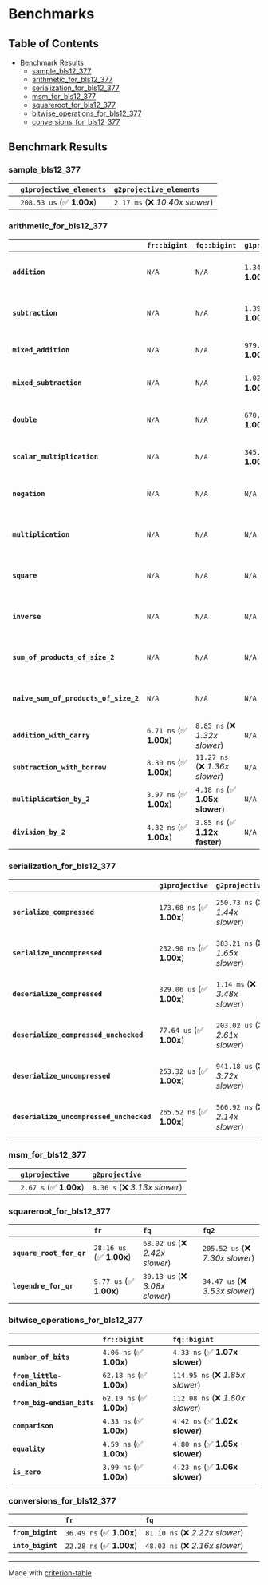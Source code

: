 # Benchmarks

## Table of Contents

- [Benchmark Results](#benchmark-results)
    - [sample_bls12_377](#sample_bls12_377)
    - [arithmetic_for_bls12_377](#arithmetic_for_bls12_377)
    - [serialization_for_bls12_377](#serialization_for_bls12_377)
    - [msm_for_bls12_377](#msm_for_bls12_377)
    - [squareroot_for_bls12_377](#squareroot_for_bls12_377)
    - [bitwise_operations_for_bls12_377](#bitwise_operations_for_bls12_377)
    - [conversions_for_bls12_377](#conversions_for_bls12_377)

## Benchmark Results

### sample_bls12_377

|        | `g1projective_elements`          | `g2projective_elements`           |
|:-------|:---------------------------------|:--------------------------------- |
|        | `208.53 us` (✅ **1.00x**)        | `2.17 ms` (❌ *10.40x slower*)     |

### arithmetic_for_bls12_377

|                                       | `fr::bigint`            | `fq::bigint`                    | `g1projective`            | `g2projective`                 | `fq2`                             | `fq12`                            | `fq`                             | `fr`                               |
|:--------------------------------------|:------------------------|:--------------------------------|:--------------------------|:-------------------------------|:----------------------------------|:----------------------------------|:---------------------------------|:---------------------------------- |
| **`addition`**                        | `N/A`                   | `N/A`                           | `1.34 us` (✅ **1.00x**)   | `5.29 us` (❌ *3.95x slower*)   | `32.89 ns` (🚀 **40.67x faster**)  | `215.16 ns` (🚀 **6.22x faster**)  | `19.45 ns` (🚀 **68.78x faster**) | `8.71 ns` (🚀 **153.57x faster**)   |
| **`subtraction`**                     | `N/A`                   | `N/A`                           | `1.39 us` (✅ **1.00x**)   | `5.27 us` (❌ *3.80x slower*)   | `33.42 ns` (🚀 **41.47x faster**)  | `198.99 ns` (🚀 **6.96x faster**)  | `15.57 ns` (🚀 **89.02x faster**) | `10.04 ns` (🚀 **137.96x faster**)  |
| **`mixed_addition`**                  | `N/A`                   | `N/A`                           | `979.67 ns` (✅ **1.00x**) | `3.75 us` (❌ *3.83x slower*)   | `N/A`                             | `N/A`                             | `N/A`                            | `N/A`                              |
| **`mixed_subtraction`**               | `N/A`                   | `N/A`                           | `1.02 us` (✅ **1.00x**)   | `3.79 us` (❌ *3.71x slower*)   | `N/A`                             | `N/A`                             | `N/A`                            | `N/A`                              |
| **`double`**                          | `N/A`                   | `N/A`                           | `670.14 ns` (✅ **1.00x**) | `2.44 us` (❌ *3.65x slower*)   | `15.22 ns` (🚀 **44.02x faster**)  | `119.56 ns` (🚀 **5.60x faster**)  | `7.68 ns` (🚀 **87.29x faster**)  | `9.45 ns` (🚀 **70.89x faster**)    |
| **`scalar_multiplication`**           | `N/A`                   | `N/A`                           | `345.77 us` (✅ **1.00x**) | `1.26 ms` (❌ *3.65x slower*)   | `N/A`                             | `N/A`                             | `N/A`                            | `N/A`                              |
| **`negation`**                        | `N/A`                   | `N/A`                           | `N/A`                     | `N/A`                          | `27.66 ns` (❌ *4.55x slower*)     | `145.60 ns` (❌ *23.98x slower*)   | `19.12 ns` (❌ *3.15x slower*)    | `6.07 ns` (✅ **1.00x**)            |
| **`multiplication`**                  | `N/A`                   | `N/A`                           | `N/A`                     | `N/A`                          | `312.77 ns` (❌ *8.04x slower*)    | `8.05 us` (❌ *206.95x slower*)    | `70.45 ns` (❌ *1.81x slower*)    | `38.91 ns` (✅ **1.00x**)           |
| **`square`**                          | `N/A`                   | `N/A`                           | `N/A`                     | `N/A`                          | `291.04 ns` (❌ *8.70x slower*)    | `5.48 us` (❌ *163.74x slower*)    | `60.36 ns` (❌ *1.81x slower*)    | `33.44 ns` (✅ **1.00x**)           |
| **`inverse`**                         | `N/A`                   | `N/A`                           | `N/A`                     | `N/A`                          | `16.19 us` (❌ *2.52x slower*)     | `29.57 us` (❌ *4.60x slower*)     | `13.80 us` (❌ *2.15x slower*)    | `6.43 us` (✅ **1.00x**)            |
| **`sum_of_products_of_size_2`**       | `N/A`                   | `N/A`                           | `N/A`                     | `N/A`                          | `670.25 ns` (❌ *12.40x slower*)   | `15.87 us` (❌ *293.58x slower*)   | `112.75 ns` (❌ *2.09x slower*)   | `54.05 ns` (✅ **1.00x**)           |
| **`naive_sum_of_products_of_size_2`** | `N/A`                   | `N/A`                           | `N/A`                     | `N/A`                          | `649.49 ns` (❌ *7.92x slower*)    | `15.94 us` (❌ *194.28x slower*)   | `159.05 ns` (❌ *1.94x slower*)   | `82.04 ns` (✅ **1.00x**)           |
| **`addition_with_carry`**             | `6.71 ns` (✅ **1.00x**) | `8.85 ns` (❌ *1.32x slower*)    | `N/A`                     | `N/A`                          | `N/A`                             | `N/A`                             | `N/A`                            | `N/A`                              |
| **`subtraction_with_borrow`**         | `8.30 ns` (✅ **1.00x**) | `11.27 ns` (❌ *1.36x slower*)   | `N/A`                     | `N/A`                          | `N/A`                             | `N/A`                             | `N/A`                            | `N/A`                              |
| **`multiplication_by_2`**             | `3.97 ns` (✅ **1.00x**) | `4.18 ns` (✅ **1.05x slower**)  | `N/A`                     | `N/A`                          | `N/A`                             | `N/A`                             | `N/A`                            | `N/A`                              |
| **`division_by_2`**                   | `4.32 ns` (✅ **1.00x**) | `3.85 ns` (✅ **1.12x faster**)  | `N/A`                     | `N/A`                          | `N/A`                             | `N/A`                             | `N/A`                            | `N/A`                              |

### serialization_for_bls12_377

|                                          | `g1projective`            | `g2projective`                   | `fr`                               | `fq`                               | `fq2`                               | `fq12`                            |
|:-----------------------------------------|:--------------------------|:---------------------------------|:-----------------------------------|:-----------------------------------|:------------------------------------|:--------------------------------- |
| **`serialize_compressed`**               | `173.68 ns` (✅ **1.00x**) | `250.73 ns` (❌ *1.44x slower*)   | `28.50 ns` (🚀 **6.09x faster**)    | `56.34 ns` (🚀 **3.08x faster**)    | `116.16 ns` (✅ **1.50x faster**)    | `748.73 ns` (❌ *4.31x slower*)    |
| **`serialize_uncompressed`**             | `232.90 ns` (✅ **1.00x**) | `383.21 ns` (❌ *1.65x slower*)   | `28.63 ns` (🚀 **8.14x faster**)    | `51.46 ns` (🚀 **4.53x faster**)    | `120.01 ns` (🚀 **1.94x faster**)    | `737.04 ns` (❌ *3.16x slower*)    |
| **`deserialize_compressed`**             | `329.06 us` (✅ **1.00x**) | `1.14 ms` (❌ *3.48x slower*)     | `49.34 ns` (🚀 **6669.02x faster**) | `97.76 ns` (🚀 **3365.97x faster**) | `243.79 ns` (🚀 **1349.75x faster**) | `1.49 us` (🚀 **220.92x faster**)  |
| **`deserialize_compressed_unchecked`**   | `77.64 us` (✅ **1.00x**)  | `203.02 us` (❌ *2.61x slower*)   | `47.70 ns` (🚀 **1627.62x faster**) | `95.78 ns` (🚀 **810.59x faster**)  | `247.86 ns` (🚀 **313.24x faster**)  | `1.46 us` (🚀 **53.36x faster**)   |
| **`deserialize_uncompressed`**           | `253.32 us` (✅ **1.00x**) | `941.18 us` (❌ *3.72x slower*)   | `47.60 ns` (🚀 **5321.65x faster**) | `97.50 ns` (🚀 **2598.15x faster**) | `243.58 ns` (🚀 **1039.97x faster**) | `1.47 us` (🚀 **171.96x faster**)  |
| **`deserialize_uncompressed_unchecked`** | `265.52 ns` (✅ **1.00x**) | `566.92 ns` (❌ *2.14x slower*)   | `48.93 ns` (🚀 **5.43x faster**)    | `94.78 ns` (🚀 **2.80x faster**)    | `245.57 ns` (✅ **1.08x faster**)    | `1.46 us` (❌ *5.49x slower*)      |

### msm_for_bls12_377

|        | `g1projective`          | `g2projective`                 |
|:-------|:------------------------|:------------------------------ |
|        | `2.67 s` (✅ **1.00x**)  | `8.36 s` (❌ *3.13x slower*)    |

### squareroot_for_bls12_377

|                          | `fr`                     | `fq`                            | `fq2`                             |
|:-------------------------|:-------------------------|:--------------------------------|:--------------------------------- |
| **`square_root_for_qr`** | `28.16 us` (✅ **1.00x**) | `68.02 us` (❌ *2.42x slower*)   | `205.52 us` (❌ *7.30x slower*)    |
| **`legendre_for_qr`**    | `9.77 us` (✅ **1.00x**)  | `30.13 us` (❌ *3.08x slower*)   | `34.47 us` (❌ *3.53x slower*)     |

### bitwise_operations_for_bls12_377

|                               | `fr::bigint`             | `fq::bigint`                      |
|:------------------------------|:-------------------------|:--------------------------------- |
| **`number_of_bits`**          | `4.06 ns` (✅ **1.00x**)  | `4.33 ns` (✅ **1.07x slower**)    |
| **`from_little-endian_bits`** | `62.18 ns` (✅ **1.00x**) | `114.95 ns` (❌ *1.85x slower*)    |
| **`from_big-endian_bits`**    | `62.19 ns` (✅ **1.00x**) | `112.08 ns` (❌ *1.80x slower*)    |
| **`comparison`**              | `4.33 ns` (✅ **1.00x**)  | `4.42 ns` (✅ **1.02x slower**)    |
| **`equality`**                | `4.59 ns` (✅ **1.00x**)  | `4.80 ns` (✅ **1.05x slower**)    |
| **`is_zero`**                 | `3.99 ns` (✅ **1.00x**)  | `4.23 ns` (✅ **1.06x slower**)    |

### conversions_for_bls12_377

|                   | `fr`                     | `fq`                             |
|:------------------|:-------------------------|:-------------------------------- |
| **`from_bigint`** | `36.49 ns` (✅ **1.00x**) | `81.10 ns` (❌ *2.22x slower*)    |
| **`into_bigint`** | `22.28 ns` (✅ **1.00x**) | `48.03 ns` (❌ *2.16x slower*)    |

---
Made with [criterion-table](https://github.com/nu11ptr/criterion-table)

